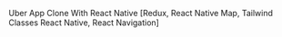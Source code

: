 Uber App Clone With React Native [Redux, React Native Map, Tailwind Classes React Native, React Navigation]
